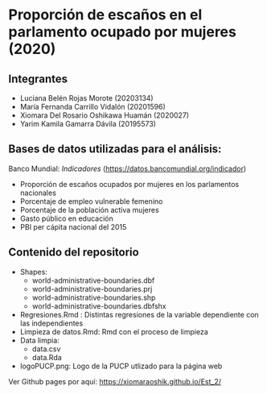 # Proporción de escaños en el parlamento ocupado por mujeres (2020)
 
 ## Integrantes
  - Luciana Belén Rojas Morote (20203134) 
  - María Fernanda Carrillo Vidalón (20201596)
  - Xiomara Del Rosario Oshikawa Huamán (2020027)
  - Yarim Kamila Gamarra Dávila (20195573)

## Bases de datos utilizadas para el análisis:
Banco Mundial: $Indicadores$  (https://datos.bancomundial.org/indicador)

- Proporción de escaños ocupados por mujeres en los parlamentos nacionales 
- Porcentaje de empleo vulnerable femenino  
- Porcentaje de la población activa mujeres
- Gasto público en educación 
- PBI per cápita nacional del 2015 

## Contenido del repositorio

 - Shapes:
    - world-administrative-boundaries.dbf
    - world-administrative-boundaries.prj
    - world-administrative-boundaries.shp
    - world-administrative-boundaries.dbfshx
- Regresiones.Rmd : Distintas regresiones de la variable dependiente con las independientes
- Limpieza de datos.Rmd: Rmd con el proceso de limpieza
- Data limpia: 
   - data.csv
   - data.Rda
- logoPUCP.png: Logo de la PUCP utlizado para la página web

Ver Github pages por aquí: https://xiomaraoshik.github.io/Est_2/
